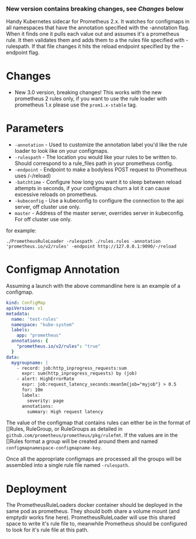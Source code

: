 ### New version contains breaking changes, see *Changes* below

Handy Kubernetes sidecar for Prometheus 2.x. It watches for configmaps in all namespaces that have the annotation specified with the -annotation flag. When it finds one it pulls each value out and assumes it's a prometheus rule. It then validates them and adds them to a the rules file specified with -rulespath. If that file changes it hits the reload endpoint specified by the -endpoint flag. 

Changes
=======
* New 3.0 version, breaking changes! This works with the new prometheus 2 rules only, if you want to use the rule loader with prometheus 1.x please use the `prom1.x-stable` tag.

Parameters
==========

*  `-annotation` - Used to customize the annotation label you'd like the rule loader to look like on your configmaps.
*  `-rulespath` - The location you would like your rules to be written to. Should correspond to a rule_files path in your prometheus config.
*  `-endpoint` - Endpoint to make a bodyless POST request to (Prometheus uses /-/reload)
*  `-batchtime` - Configure how long you want it to sleep between reload attempts in seconds, if your configmaps churn a lot it can cause excessive reloads on prometheus.
*  `-kubeconfig` - Use a kubeconfig to configure the connection to the api server, off cluster use only.
*  `master` - Address of the master server, overrides server in kubeconfig. For off cluster use only.


for example:

`./PrometheusRuleLoader -rulespath ./rules.rules -annotation 'prometheus.io/v2/rules' -endpoint http://127.0.0.1:9090/-/reload`

Configmap Annotation
====================
Assuming a launch with the above commandline here is an example of a configmap.

```yaml
kind: ConfigMap
apiVersion: v1
metadata:
  name: 'test-rules'
  namespace: "kube-system"
  labels:
    app: "prometheus"
  annotations: {
    "prometheus.io/v2/rules": "true"
  }
data:
  mygroupname: |
    - record: job:http_inprogress_requests:sum
      expr: sum(http_inprogress_requests) by (job)
    - alert: HighErrorRate
      expr: job:request_latency_seconds:mean5m{job="myjob"} > 0.5
      for: 10m
      labels:
        severity: page
      annotations:
        summary: High request latency
```

The value of the configmap that contains rules can either be in the format of []Rules, RuleGroup, or RuleGroups as detailed in `github.com/prometheus/prometheus/pkg/rulefmt`. If the values are in the []Rules format a group will be created around them and named `configmapnamespace-configmapname-key`.

Once all the appropriate configmaps are processed all the groups will be assembled into a single rule file named `-rulespath`.

Deployment
==========
The PrometheusRuleLoaders docker container should be deployed in the same pod as prometheus. They should both share a volume mount (and emptydir works fine here). PrometheusRuleLoader will use this shared space to write it's rule file to, meanwhile Prometheus should be configured to look for it's rule file at this path.
